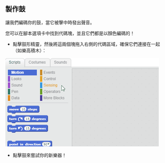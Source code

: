 ## 製作鼓

讓我們編碼你的鼓，當它被擊中時發出聲音。

您可以在腳本選項卡中找到代碼塊，並且它們都是以顏色編碼的！

+ 點擊鼓形精靈，然後將這兩個塊拖入右側的代碼區域，確保它們連接在一起（如樂高積木）：

![截圖](images/connect-block.gif)

+ 點擊鼓來嘗試你的新樂器！